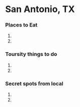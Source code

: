 # San Antonio, TX

### Places to Eat
1)
2)

### Toursity things to do
1)
2)

### Secret spots from local
1)
2)
